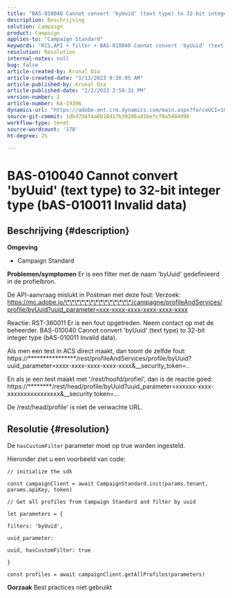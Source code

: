 ```yaml
---
title: "BAS-010040 Cannot convert 'byUuid' (text type) to 32-bit integer type (bAS-010011 Invalid data)"
description: Beschrijving
solution: Campaign
product: Campaign
applies-to: "Campaign Standard"
keywords: "KCS,API + filter + BAS-010040 Cannot convert 'byUuid' (text type) to 32-bit integer type (bAS-010011 Invalid data)"
resolution: Resolution
internal-notes: null
bug: false
article-created-by: Krunal Oza
article-created-date: "1/13/2023 9:36:05 AM"
article-published-by: Krunal Oza
article-published-date: "2/2/2023 2:50:31 PM"
version-number: 2
article-number: KA-19396
dynamics-url: "https://adobe-ent.crm.dynamics.com/main.aspx?forceUCI=1&pagetype=entityrecord&etn=knowledgearticle&id=540924b2-2593-ed11-aad1-6045bd006793"
source-git-commit: 1dbd7d4f4a6b18d17b392d6a45befcf8a5484d96
workflow-type: tm+mt
source-wordcount: '178'
ht-degree: 2%

---
```


# BAS-010040 Cannot convert &#39;byUuid&#39; (text type) to 32-bit integer type (bAS-010011 Invalid data)

## Beschrijving {#description}

<b>Omgeving</b>
- Campaign Standard



<b>Problemen/symptomen</b>
Er is een filter met de naam &#39;byUuid&#39; gedefinieerd in de profielbron.

De API-aanvraag mislukt in Postman met deze fout: Verzoek: https://mc.adobe.io/\*\*\*\*\*\*\*\*\*\*\*\*\*\*/campagne/profileAndServices/profile/byUuid?uuid_parameter=xxx-xxxx-xxxx-xxxx-xxxx-xxxx

Reactie: RST-360011 Er is een fout opgetreden. Neem contact op met de beheerder.
BAS-010040 Cannot convert &#39;byUuid&#39; (text type) to 32-bit integer type (bAS-010011 Invalid data).

Als men een test in ACS direct maakt, dan toont de zelfde fout: https://\*\*\*\*\*\*\*\*\*\*\*\*\*\*\*\*/rest/profileAndServices/profile/byUuid?uuid_parameter=xxxx-xxxx-xxxx-xxxx-xxxx&amp;__security_token=..

En als je een test maakt met &#39;/rest/hoofd/profiel&#39;, dan is de reactie goed: https://\*\*\*\*\*\*\*\*/rest/head/profile/byUuid?uuid_parameter=xxxxxx-xxxx-xxxxxxxxxxxxxxxx&amp;__security token=...

De /rest/head/profile&#39; is niet de verwachte URL.


## Resolutie {#resolution}


De `hasCustomFilter` parameter moet op true worden ingesteld.

Hieronder ziet u een voorbeeld van code:




```
// initialize the sdk
```




`const campaignClient = await CampaignStandard.init(params.tenant, params.apiKey, token)`

`// Get all profiles from Campaign Standard and filter by uuid`

`let parameters = {`

`filters: 'byUuid',`

`uuid_parameter:`

`uuid, hasCustomFilter: true`

`}`

`const profiles = await campaignClient.getAllProfiles(parameters)`


<b>Oorzaak</b>
Best practices niet gebruikt
